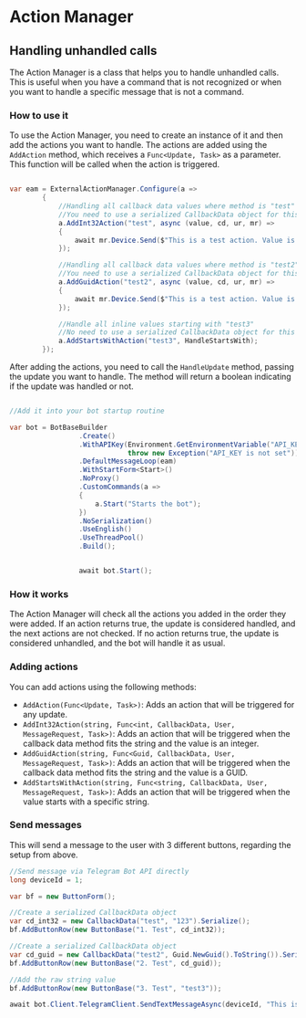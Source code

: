 ﻿# Action Manager
## Handling unhandled calls

The Action Manager is a class that helps you to handle unhandled calls. This is useful when you have a command that is not recognized or when you want to handle a specific message that is not a command.



### How to use it

To use the Action Manager, you need to create an instance of it and then add the actions you want to handle. The actions are added using the `AddAction` method, which receives a `Func<Update, Task>` as a parameter. This function will be called when the action is triggered.
```csharp

var eam = ExternalActionManager.Configure(a =>
        {
            //Handling all callback data values where method is "test" and value is a int32
            //You need to use a serialized CallbackData object for this
            a.AddInt32Action("test", async (value, cd, ur, mr) =>
            {
                await mr.Device.Send($"This is a test action. Value is {value}");
            });

            //Handling all callback data values where method is "test2" and value is a guid
            //You need to use a serialized CallbackData object for this
            a.AddGuidAction("test2", async (value, cd, ur, mr) =>
            {
                await mr.Device.Send($"This is a test action. Value is {value}");
            });

            //Handle all inline values starting with "test3"
            //No need to use a serialized CallbackData object for this
            a.AddStartsWithAction("test3", HandleStartsWith);
        });
```

After adding the actions, you need to call the `HandleUpdate` method, passing the update you want to handle. The method will return a boolean indicating if the update was handled or not.
```csharp

//Add it into your bot startup routine

var bot = BotBaseBuilder
                 .Create()
                 .WithAPIKey(Environment.GetEnvironmentVariable("API_KEY") ??
                             throw new Exception("API_KEY is not set"))
                 .DefaultMessageLoop(eam)
                 .WithStartForm<Start>()
                 .NoProxy()
                 .CustomCommands(a =>
                 {
                     a.Start("Starts the bot");
                 })
                 .NoSerialization()
                 .UseEnglish()
                 .UseThreadPool()
                 .Build();


                 await bot.Start();

```

			

### How it works

The Action Manager will check all the actions you added in the order they were added. If an action returns true, the update is considered handled, and the next actions are not checked. If no action returns true, the update is considered unhandled, and the bot will handle it as usual.

### Adding actions

You can add actions using the following methods:

- `AddAction(Func<Update, Task>)`: Adds an action that will be triggered for any update.
- `AddInt32Action(string, Func<int, CallbackData, User, MessageRequest, Task>)`: Adds an action that will be triggered when the callback data method fits the string and the value is an integer.
- `AddGuidAction(string, Func<Guid, CallbackData, User, MessageRequest, Task>)`: Adds an action that will be triggered when the callback data method fits the string and the value is a GUID.
- `AddStartsWithAction(string, Func<string, CallbackData, User, MessageRequest, Task>)`: Adds an action that will be triggered when the value starts with a specific string.


### Send messages
This will send a message to the user with 3 different buttons, regarding the setup from above.
```csharp
//Send message via Telegram Bot API directly
long deviceId = 1;

var bf = new ButtonForm();

//Create a serialized CallbackData object
var cd_int32 = new CallbackData("test", "123").Serialize();
bf.AddButtonRow(new ButtonBase("1. Test", cd_int32));

//Create a serialized CallbackData object
var cd_guid = new CallbackData("test2", Guid.NewGuid().ToString()).Serialize();
bf.AddButtonRow(new ButtonBase("2. Test", cd_guid));

//Add the raw string value
bf.AddButtonRow(new ButtonBase("3. Test", "test3"));

await bot.Client.TelegramClient.SendTextMessageAsync(deviceId, "This is an example message", replyMarkup: bf);
```